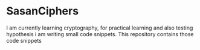 # SasanCiphers #
I am currently learning cryptography, for practical learning and also testing hypothesis 
i am writing small code snippets. This repository contains those code snippets
 
 
